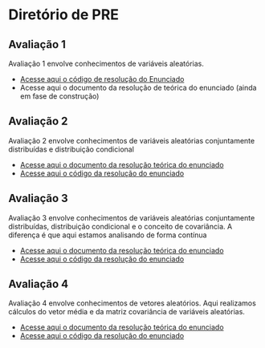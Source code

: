 # Diretório de PRE

## Avaliação 1

Avaliação 1 envolve conhecimentos de variáveis aleatórias.
- [Acesse aqui o código de resolução do Enunciado](/Avaliacoes/AV1/Avaliacao1-Lucas.m)
- Acesse aqui o documento da resolução de teórica do enunciado (ainda em fase de construção)

## Avaliação 2
Avaliação 2 envolve conhecimentos de variáveis aleatórias conjuntamente distribuídas e distribuição condicional
- [Acesse aqui o documento da resolução teórica do enunciado](/Avaliacoes/AV2/Prova_2_de_PRE.pdf)
- [Acesse aqui o código da resolução do enunciado](/Avaliacoes/AV2/Avaliacao2-Lucas.m)

## Avaliação 3
Avaliação 3 envolve conhecimentos de variáveis aleatórias conjuntamente distribuídas, distribuição condicional e o conceito de covariância. A diferença é que aqui estamos analisando de forma contínua
- [Acesse aqui o documento da resolução teórica do enunciado](/Avaliacoes/AV3/Prova_3_de_PRE.pdf)
- [Acesse aqui o código da resolução do enunciado](/Avaliacoes/AV3/Avaliacao3_Lucas.m)

## Avaliação 4
Avaliação 4 envolve conhecimentos de vetores aleatórios. Aqui realizamos cálculos do vetor média e da matriz covariância de variáveis aleatórias.
- [Acesse aqui o documento da resolução teórica do enunciado](/Avaliacoes/AV4/Prova_4_de_PRE.pdf)
- [Acesse aqui o código da resolução do enunciado](/Avaliacoes/AV4/Avaliacao_4_Lucas.m)
